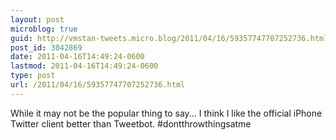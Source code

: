 ```yaml
---
layout: post
microblog: true
guid: http://vmstan-tweets.micro.blog/2011/04/16/59357747707252736.html
post_id: 3042869
date: 2011-04-16T14:49:24-0600
lastmod: 2011-04-16T14:49:24-0600
type: post
url: /2011/04/16/59357747707252736.html
---
```

While it may not be the popular thing to say... I think I like the official iPhone Twitter client better than Tweetbot. #dontthrowthingsatme
